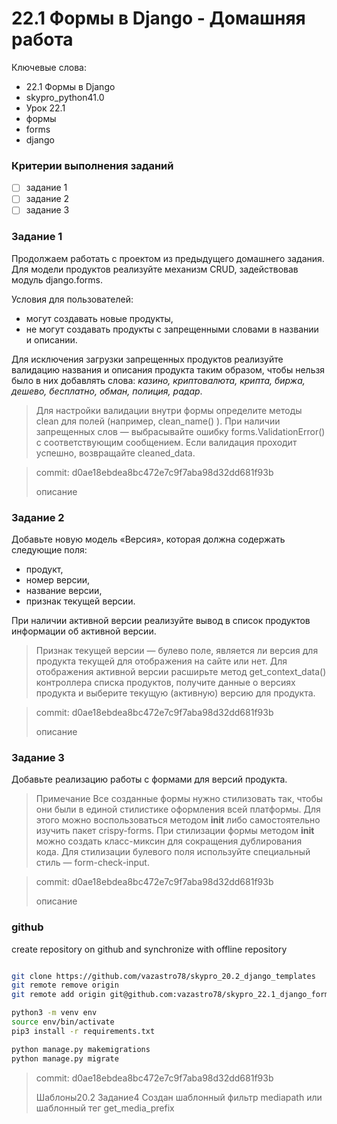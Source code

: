 # 22.1 Формы в Django - Домашняя работа

Ключевые слова:
- 22.1 Формы в Django
- skypro_python41.0
- Урок 22.1
- формы
- forms
- django

### Критерии выполнения заданий
- [ ] задание 1
- [ ] задание 2
- [ ] задание 3

### Задание 1

Продолжаем работать с проектом из предыдущего домашнего задания. Для модели продуктов реализуйте механизм CRUD, задействовав модуль django.forms.

Условия для пользователей:

 - могут создавать новые продукты,
 - не могут создавать продукты с запрещенными словами в названии и описании.

Для исключения загрузки запрещенных продуктов реализуйте валидацию названия и описания продукта таким образом, чтобы нельзя было в них добавлять слова: *казино, криптовалюта, крипта, биржа, дешево, бесплатно, обман, полиция, радар*.

> Для настройки валидации внутри формы определите методы clean для полей (например, clean_name() ). При наличии запрещенных слов — выбрасывайте ошибку forms.ValidationError() с соответствующим сообщением. Если валидация проходит успешно, возвращайте cleaned_data.

>commit: d0ae18ebdea8bc472e7c9f7aba98d32dd681f93b
> 
>описание


### Задание 2

Добавьте новую модель «Версия», которая должна содержать следующие поля:

 - продукт,
 - номер версии,
 - название версии,
 - признак текущей версии.

При наличии активной версии реализуйте вывод в список продуктов информации об активной версии.

> Признак текущей версии — булево поле, является ли версия для продукта текущей для отображения на сайте или нет.
> Для отображения активной версии расширьте метод get_context_data() контроллера списка продуктов, получите данные о версиях продукта и выберите текущую (активную) версию для продукта.

>commit: d0ae18ebdea8bc472e7c9f7aba98d32dd681f93b
> 
>описание 


### Задание 3
Добавьте реализацию работы с формами для версий продукта.

> Примечание
> Все созданные формы нужно стилизовать так, чтобы они были в единой стилистике оформления всей платформы. Для этого можно воспользоваться методом __init__ либо самостоятельно изучить пакет crispy-forms.
> При стилизации формы методом __init__ можно создать класс-миксин для сокращения дублирования кода. Для стилизации булевого поля используйте специальный стиль — form-check-input.

>commit: d0ae18ebdea8bc472e7c9f7aba98d32dd681f93b
> 
>описание

### github

create repository on github and synchronize with offline repository

```bash

git clone https://github.com/vazastro78/skypro_20.2_django_templates
git remote remove origin
git remote add origin git@github.com:vazastro78/skypro_22.1_django_forms.git

python3 -m venv env
source env/bin/activate
pip3 install -r requirements.txt

python manage.py makemigrations
python manage.py migrate
```




>commit: d0ae18ebdea8bc472e7c9f7aba98d32dd681f93b
> 
>Шаблоны20.2 Задание4 Создан шаблонный фильтр mediapath или шаблонный тег get_media_prefix 

